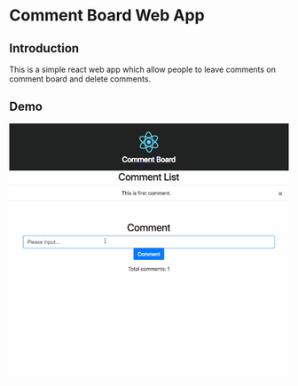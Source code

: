 # Comment Board Web App

## Introduction

This is a simple react web app which allow people to leave comments on comment board and delete comments.

## Demo

![demo](demo.gif)